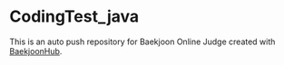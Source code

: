# CodingTest_java
This is an auto push repository for Baekjoon Online Judge created with [BaekjoonHub](https://github.com/BaekjoonHub/BaekjoonHub).
